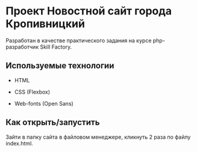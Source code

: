 # Проект Новостной сайт города Кропивницкий

Разработан в качестве практического задания на курсе php-разработчик Skill Factory.


## Используемые технологии

* HTML

* CSS (Flexbox)

* Web-fonts (Open Sans)

## Как открыть/запустить

Зайти в папку сайта в файловом менеджере, кликнуть 2 раза по файлу index.html.
